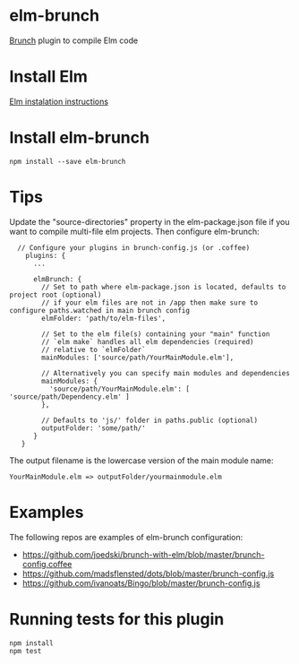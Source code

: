 # elm-brunch
[Brunch](http://brunch.io) plugin to compile Elm code

# Install Elm
[Elm instalation instructions](http://elm-lang.org/Install.elm)

# Install elm-brunch
```
npm install --save elm-brunch
```

# Tips
Update the "source-directories" property in the elm-package.json file if you want to compile multi-file elm projects.
Then configure elm-brunch:

```
  // Configure your plugins in brunch-config.js (or .coffee)
    plugins: {
      ...

      elmBrunch: {
        // Set to path where elm-package.json is located, defaults to project root (optional)
        // if your elm files are not in /app then make sure to configure paths.watched in main brunch config
        elmFolder: 'path/to/elm-files',

        // Set to the elm file(s) containing your "main" function
        // `elm make` handles all elm dependencies (required)
        // relative to `elmFolder`
        mainModules: ['source/path/YourMainModule.elm'],

        // Alternatively you can specify main modules and dependencies
        mainModules: {
          'source/path/YourMainModule.elm': [ 'source/path/Dependency.elm' ]
        },

        // Defaults to 'js/' folder in paths.public (optional)
        outputFolder: 'some/path/'
      }
   }

```

The output filename is the lowercase version of the main module name:
```
YourMainModule.elm => outputFolder/yourmainmodule.elm
```

# Examples

The following repos are examples of elm-brunch configuration:
- https://github.com/joedski/brunch-with-elm/blob/master/brunch-config.coffee
- https://github.com/madsflensted/dots/blob/master/brunch-config.js
- https://github.com/ivanoats/Bingo/blob/master/brunch-config.js

# Running tests for this plugin
```
npm install
npm test
```
